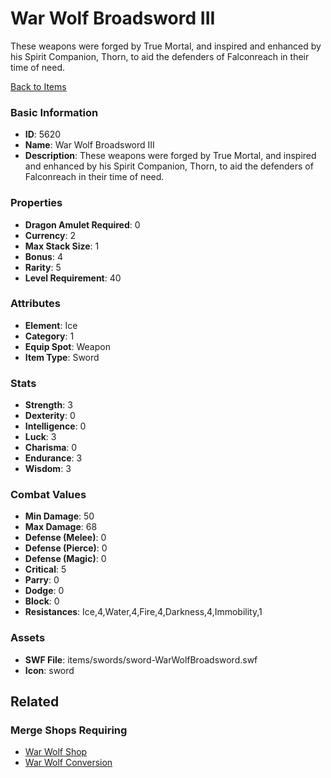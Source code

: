 # War Wolf Broadsword III

These weapons were forged by True Mortal, and inspired and enhanced by his Spirit Companion, Thorn, to aid the defenders of Falconreach in their time of need.

[Back to Items](../items.md)

### Basic Information

- **ID**: 5620
- **Name**: War Wolf Broadsword III
- **Description**: These weapons were forged by True Mortal, and inspired and enhanced by his Spirit Companion, Thorn, to aid the defenders of Falconreach in their time of need.

### Properties

- **Dragon Amulet Required**: 0
- **Currency**: 2
- **Max Stack Size**: 1
- **Bonus**: 4
- **Rarity**: 5
- **Level Requirement**: 40

### Attributes

- **Element**: Ice
- **Category**: 1
- **Equip Spot**: Weapon
- **Item Type**: Sword

### Stats

- **Strength**: 3
- **Dexterity**: 0
- **Intelligence**: 0
- **Luck**: 3
- **Charisma**: 0
- **Endurance**: 3
- **Wisdom**: 3

### Combat Values

- **Min Damage**: 50
- **Max Damage**: 68
- **Defense (Melee)**: 0
- **Defense (Pierce)**: 0
- **Defense (Magic)**: 0
- **Critical**: 5
- **Parry**: 0
- **Dodge**: 0
- **Block**: 0
- **Resistances**: Ice,4,Water,4,Fire,4,Darkness,4,Immobility,1

### Assets

- **SWF File**: items/swords/sword-WarWolfBroadsword.swf
- **Icon**: sword

## Related

### Merge Shops Requiring

- [War Wolf Shop](../merge-shops/86-war-wolf-shop.md)
- [War Wolf Conversion](../merge-shops/87-war-wolf-conversion.md)

